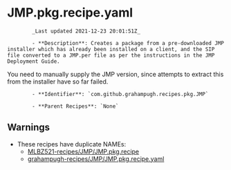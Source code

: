# JMP.pkg.recipe.yaml

            _Last updated 2021-12-23 20:01:51Z_

            - **Description**: Creates a package from a pre-downloaded JMP installer which has already been installed on a client, and the SIP file converted to a JMP.per file as per the instructions in the JMP Deployment Guide.
You need to manually supply the JMP version, since attempts to extract this from the installer have so far failed.


            - **Identifier**: `com.github.grahampugh.recipes.pkg.JMP`

            - **Parent Recipes**: `None`


## Warnings

- These recipes have duplicate NAMEs:
    - [MLBZ521-recipes/JMP/JMP.pkg.recipe](/autopkg-dupe-tracker/MLBZ521-recipes/JMP/JMP.pkg.recipe)
    - [grahampugh-recipes/JMP/JMP.pkg.recipe.yaml](/autopkg-dupe-tracker/grahampugh-recipes/JMP/JMP.pkg.recipe.yaml)